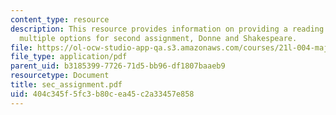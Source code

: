 ```yaml
---
content_type: resource
description: This resource provides information on providing a reading on one of the
  multiple options for second assignment, Donne and Shakespeare.
file: https://ol-ocw-studio-app-qa.s3.amazonaws.com/courses/21l-004-major-poets-fall-2001/404c345f5fc3b80cea45c2a33457e858_sec_assignment.pdf
file_type: application/pdf
parent_uid: b3185399-7726-71d5-bb96-df1807baaeb9
resourcetype: Document
title: sec_assignment.pdf
uid: 404c345f-5fc3-b80c-ea45-c2a33457e858
---
```

